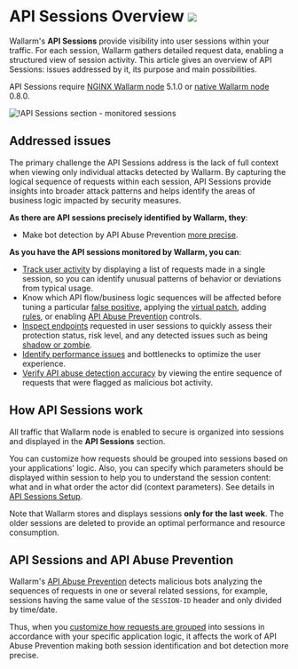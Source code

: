# API Sessions Overview <a href="../../about-wallarm/subscription-plans/#waap-and-advanced-api-security"><img src="../../images/api-security-tag.svg" style="border: none;"></a>

Wallarm's **API Sessions** provide visibility into user sessions within your traffic. For each session, Wallarm gathers detailed request data, enabling a structured view of session activity. This article gives an overview of API Sessions: issues addressed by it, its purpose and main possibilities.

API Sessions require [NGINX Wallarm node](../installation/nginx-native-node-internals.md#nginx-node) 5.1.0 or [native Wallarm node](../installation/nginx-native-node-internals.md#native-node) 0.8.0.

![!API Sessions section - monitored sessions](../images/api-sessions/api-sessions.png)

## Addressed issues

The primary challenge the API Sessions address is the lack of full context when viewing only individual attacks detected by Wallarm. By capturing the logical sequence of requests within each session, API Sessions provide insights into broader attack patterns and helps identify the areas of business logic impacted by security measures.

**As there are API sessions precisely identified by Wallarm, they**:

* Make bot detection by API Abuse Prevention [more precise](#api-sessions-and-api-abuse-prevention).

**As you have the API sessions monitored by Wallarm, you can**:

* [Track user activity](exploring.md#full-context-of-threat-actor-activities) by displaying a list of requests made in a single session, so you can identify unusual patterns of behavior or deviations from typical usage.
* Know which API flow/business logic sequences will be affected before tuning a particular [false positive](../about-wallarm/protecting-against-attacks.md#false-positives), applying the [virtual patch](../user-guides/rules/vpatch-rule.md), adding [rules](../user-guides/rules/rules.md), or enabling [API Abuse Prevention](../api-abuse-prevention/overview.md) controls.
* [Inspect endpoints](exploring.md) requested in user sessions to quickly assess their protection status, risk level, and any detected issues such as being [shadow or zombie](../api-discovery/rogue-api.md).
* [Identify performance issues](exploring.md#identifying-performance-issues) and bottlenecks to optimize the user experience.
* [Verify API abuse detection accuracy](exploring.md#verifying-api-abuse-detection-accuracy) by viewing the entire sequence of requests that were flagged as malicious bot activity.

## How API Sessions work

All traffic that Wallarm node is enabled to secure is organized into sessions and displayed in the **API Sessions** section.

You can customize how requests should be grouped into sessions based on your applications' logic. Also, you can specify which parameters should be displayed within session to help you to understand the session content: what and in what order the actor did (context parameters). See details in [API Sessions Setup](setup.md).

Note that Wallarm stores and displays sessions **only for the last week**. The older sessions are deleted to provide an optimal performance and resource consumption.

## API Sessions and API Abuse Prevention

Wallarm's [API Abuse Prevention](../api-abuse-prevention/overview.md) detects malicious bots analyzing the sequences of requests in one or several related sessions, for example, sessions having the same value of the `SESSION-ID` header and only divided by time/date.

Thus, when you [customize how requests are grouped](setup.md#session-grouping) into sessions in accordance with your specific application logic, it affects the work of API Abuse Prevention making both session identification and bot detection more precise.
